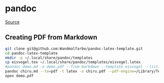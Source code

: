 # pandoc

[Source](https://github.com/Wandmalfarbe/pandoc-latex-template)

## Creating PDF from Markdown

```bash
git clone git@github.com:Wandmalfarbe/pandoc-latex-template.git
cd pandoc-latex-template
mkdir -p ~/.local/share/pandoc/templates
cp eisvogel.tex ~/.local/share/pandoc/templates/eisvogel.latex
#pandoc demo.md -o demo.pdf --from markdown --template eisvogel --listings
pandoc chiru.md --to=pdf -t latex -o chiru.pdf --pdf-engine=/Library/TeX/texbin/pdflatex --template eisvogel
open demo.pdf
```

